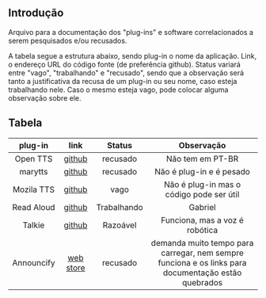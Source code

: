 ## Introdução

Arquivo para a documentação dos "plug-ins" e software correlacionados a serem pesquisados e/ou recusados.

A tabela segue a estrutura abaixo, sendo plug-in o nome da aplicação. Link, o endereço URL do código fonte (de preferência github). Status variará entre "vago", "trabalhando" e "recusado", sendo que a observação será tanto a justificativa da recusa de um plug-in ou seu nome, caso esteja trabalhando nele. Caso o mesmo esteja vago, pode colocar alguma observação sobre ele.

## Tabela

|  plug-in   |                                                    link                                                    |   Status    |                                             Observação                                              |
| :--------: | :--------------------------------------------------------------------------------------------------------: | :---------: | :-------------------------------------------------------------------------------------------------: |
|  Open TTS  |                             [github](https://github.com/synesthesiam/opentts)                              |  recusado   |                                          Não tem em PT-BR                                           |
|  marytts   |                                [github](https://github.com/marytts/marytts)                                |  recusado   |                                      Não é plug-in e é pesado                                       |
| Mozila TTS |                                  [github](https://github.com/mozilla/TTS)                                  |    vago     |                              Não é plug-in mas o código pode ser útil                               |
| Read Aloud |                              [github]((https://github.com/ken107/read-aloud))                              | Trabalhando |                                               Gabriel                                               |
|   Talkie   |                               [github](https://github.com/joelpurra/talkie)                                |  Razoável   |                                   Funciona, mas a voz é robótica                                    |
| Announcify | [web store](https://chrome.google.com/webstore/detail/announcify/mmiolkcfamcbpoandjpnefiegkcpeoan/related) |  recusado   | demanda muito tempo para carregar, nem sempre funciona e os links para documentação estão quebrados |

